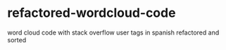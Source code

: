 # refactored-wordcloud-code
word cloud code with stack overflow user tags in spanish refactored and sorted
